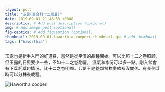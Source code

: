 ```yaml
---
layout: post
title: "玉露(百合科十二卷屬)"
date: 2019-09-01 21:46:33 +0800
description: # Add post description (optional)
img: # Add image post (optional)
fig-caption: # Add figcaption (optional)
thumbnail: 2019-09-01-haworthia-cooperi-thumbnail.jpg # add thumbnail (optional)
tags: ["haworthia"]
---
```

玉露也是新手入門的好選擇，當然是從平價的品種開始。可以比照十二之卷照顧，但玉露的日照要少一些，不如十二之卷耐曬。
濕氣和水份可以多一點。剛入盆會有下葉耗葉的情況，比十二之卷明顯。只要不是整顆植株變軟都沒關係。有長側芽時可以分株後栽種。

![Haworthia cooperi]({{site.baseurl}}/assets/img/2019-09-01-haworthia-cooperi-thumbnail.jpg)
